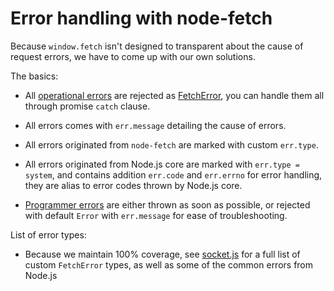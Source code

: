 
Error handling with node-fetch
==============================

Because `window.fetch` isn't designed to transparent about the cause of request errors, we have to come up with our own solutions.

The basics:

- All [operational errors](https://www.joyent.com/node-js/production/design/errors) are rejected as [FetchError](https://github.com/bitinn/node-fetch/blob/master/lib/fetch-error.js), you can handle them all through promise `catch` clause.

- All errors comes with `err.message` detailing the cause of errors.

- All errors originated from `node-fetch` are marked with custom `err.type`.

- All errors originated from Node.js core are marked with `err.type = system`, and contains addition `err.code` and `err.errno` for error handling, they are alias to error codes thrown by Node.js core.

- [Programmer errors](https://www.joyent.com/node-js/production/design/errors) are either thrown as soon as possible, or rejected with default `Error` with `err.message` for ease of troubleshooting.

List of error types:

- Because we maintain 100% coverage, see [socket.js](https://github.com/bitinn/node-fetch/blob/master/test/socket.js) for a full list of custom `FetchError` types, as well as some of the common errors from Node.js
